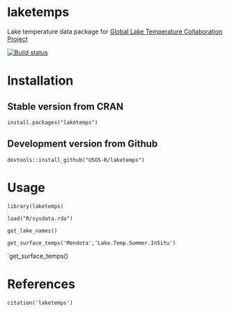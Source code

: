 laketemps
=========

Lake temperature data package for [Global Lake Temperature Collaboration Project](www.laketemperature.org)

[![Build status](https://ci.appveyor.com/api/projects/status/314c58ibg5351g0n?svg=true)](https://ci.appveyor.com/project/jread-usgs/laketemps)

# Installation

## Stable version from CRAN

`install.packages("laketemps")`

## Development version from Github

`devtools::install_github("USGS-R/laketemps")`

# Usage

`library(laketemps)`

`load("R/sysdata.rda")`

`get_lake_names()`

`get_surface_temps('Mendota','Lake.Temp.Summer.InSitu')`

`get_surface_temps()

# References

`citation('laketemps')`
